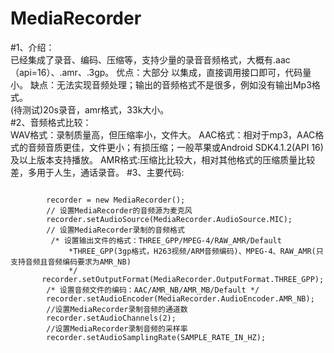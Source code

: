 MediaRecorder
============
#1、介绍：<br>
    已经集成了录音、编码、压缩等，支持少量的录音音频格式，大概有.aac（api=16）、.amr、.3gp。
    优点：大部分 以集成，直接调用接口即可，代码量小。
   缺点：无法实现音频处理；输出的音频格式不是很多，例如没有输出Mp3格式。<br>
    (待测试)20s录音，amr格式，33k大小。<br>
#2、音频格式比较：<br>
WAV格式：录制质量高，但压缩率小，文件大。
AAC格式：相对于mp3，AAC格式的音频音质更佳，文件更小；有损压缩；一般苹果或Android SDK4.1.2(API 16)及以上版本支持播放。
    AMR格式:压缩比比较大，相对其他格式的压缩质量比较差，多用于人生，通话录音。
#3、主要代码:<br>
>```java
            recorder = new MediaRecorder();
            // 设置MediaRecorder的音频源为麦克风
            recorder.setAudioSource(MediaRecorder.AudioSource.MIC);
            // 设置MediaRecorder录制的音频格式
             /* 设置输出文件的格式：THREE_GPP/MPEG-4/RAW_AMR/Default
                 *THREE_GPP(3gp格式，H263视频/ARM音频编码)、MPEG-4、RAW_AMR(只支持音频且音频编码要求为AMR_NB)
                 */
           recorder.setOutputFormat(MediaRecorder.OutputFormat.THREE_GPP);
            /* 设置音频文件的编码：AAC/AMR_NB/AMR_MB/Default */
            recorder.setAudioEncoder(MediaRecorder.AudioEncoder.AMR_NB);
            //设置MediaRecorder录制音频的通道数
            recorder.setAudioChannels(2);
            //设置MediaRecorder录制音频的采样率
            recorder.setAudioSamplingRate(SAMPLE_RATE_IN_HZ);
>```